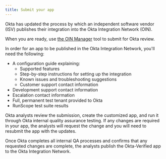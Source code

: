 ```yaml
---
title: Submit your app
---
```


Okta has updated the process by which an independent software vendor (ISV) publishes their integration into the Okta Integration Network (OIN).

When you are ready, use [the OIN Manager](https://oinmanager.okta.com/) tool to submit for Okta review.

In order for an app to be published in the Okta Integration Network, you'll need the following:

* A configuration guide explaining:
  * Supported features
  * Step-by-step instructions for setting up the integration
  * Known issues and troubleshooting suggestions
  * Customer support contact information
* Development support contact information
* Escalation contact information
* Full, permanent test tenant provided to Okta
* RunScope test suite results

Okta analysts review the submission, create the customized app, and run it through Okta internal quality assurance testing. If any changes are required in your app, the analysts will request the change and you will need to resubmit the app with the updates.

Once Okta completes all internal QA processes and confirms that any requested changes are complete, the analysts publish the Okta-Verified app to the Okta Integration Network.

<NextSectionLink/>
